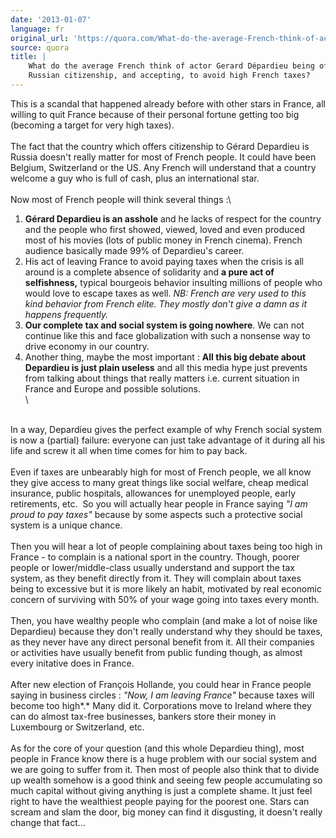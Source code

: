 ```yaml
---
date: '2013-01-07'
language: fr
original_url: 'https://quora.com/What-do-the-average-French-think-of-actor-Gerard-D%C3%A9pardieu-being-offered-Russian-citizenship-and-accepting-to-avoid-high-French-taxes/answer/Clément-Renaud'
source: quora
title: |
    What do the average French think of actor Gerard Dépardieu being offered
    Russian citizenship, and accepting, to avoid high French taxes?
---
```


This is a scandal that happened already before with other stars in
France, all willing to quit France because of their personal fortune
getting too big (becoming a target for very high taxes).\
\
The fact that the country which offers citizenship to Gérard Depardieu
is Russia doesn\'t really matter for most of French people. It could
have been Belgium, Switzerland or the US. Any French will understand
that a country welcome a guy who is full of cash, plus an international
star.\
\
Now most of French people will think several things :\

1.  **Gérard Depardieu is an asshole** and he lacks of respect for the
    country and the people who first showed, viewed, loved and even
    produced most of his movies (lots of public money in French cinema).
    French audience basically made 99% of Depardieu\'s career.
2.  His act of leaving France to avoid paying taxes when the crisis is
    all around is a complete absence of solidarity and **a pure act of
    selfishness,** typical bourgeois behavior insulting millions of
    people who would love to escape taxes as well. *NB: French are very
    used to this kind behavior from French elite. They mostly don\'t
    give a damn as it happens frequently.*
3.  **Our complete tax and social system is going nowhere**. We can not
    continue like this and face globalization with such a nonsense way
    to drive economy in our country.
4.  Another thing, maybe the most important : **All this big debate
    about Depardieu is just plain useless** and all this media hype just
    prevents from talking about things that really matters i.e. current
    situation in France and Europe and possible solutions.\
    \

\
In a way, Depardieu gives the perfect example of why French social
system is now a (partial) failure: everyone can just take advantage of
it during all his life and screw it all when time comes for him to pay
back. \
\
Even if taxes are unbearably high for most of French people, we all know
they give access to many great things like social welfare, cheap medical
insurance, public hospitals, allowances for unemployed people, early
retirements, etc.  So you will actually hear people in France saying
*\"I am proud to pay taxes\"* because by some aspects such a protective
social system is a unique chance.\
\
Then you will hear a lot of people complaining about taxes being too
high in France - to complain is a national sport in the country. Though,
poorer people or lower/middle-class usually understand and support the
tax system, as they benefit directly from it. They will complain about
taxes being to excessive but it is more likely an habit, motivated by
real economic concern of surviving with 50% of your wage going into
taxes every month.\
\
Then, you have wealthy people who complain (and make a lot of noise like
Depardieu) because they don\'t really understand why they should be
taxes, as they never have any direct personal benefit from it. All their
companies or activities have usually benefit from public funding though,
as almost every initative does in France.\
\
After new election of François Hollande, you could hear in France people
saying in business circles : *\"Now, I am leaving France\"* because
taxes will become too high*.* Many did it. Corporations move to Ireland
where they can do almost tax-free businesses, bankers store their money
in Luxembourg or Switzerland, etc.\
\
As for the core of your question (and this whole Depardieu thing), most
people in France know there is a huge problem with our social system and
we are going to suffer from it. Then most of people also think that to
divide up wealth somehow is a good think and seeing few people
accumulating so much capital without giving anything is just a complete
shame. It just feel right to have the wealthiest people paying for the
poorest one. Stars can scream and slam the door, big money can find it
disgusting, it doesn\'t really change that fact\...
